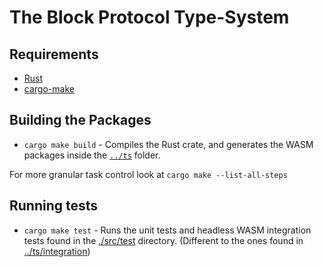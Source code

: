 # The Block Protocol Type-System

[//]: # (TODO: Introduction)

## Requirements
- [Rust](https://www.rust-lang.org/tools/install)
- [cargo-make](https://github.com/sagiegurari/cargo-make#installation)

## Building the Packages

- `cargo make build` - Compiles the Rust crate, and generates the WASM packages inside the [`../ts`](../ts) folder.

For more granular task control look at `cargo make --list-all-steps`

## Running tests

- `cargo make test` - Runs the unit tests and headless WASM integration tests found in the [./src/test](./src/test) directory. (Different to the ones found in [../ts/integration](../ts/integration))  